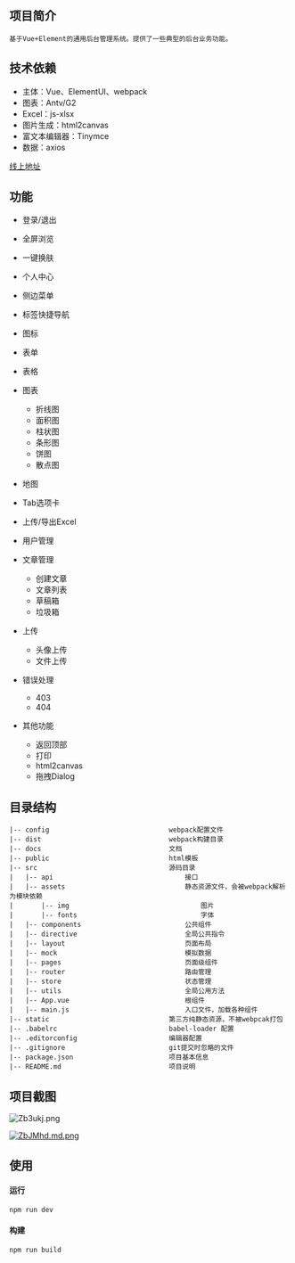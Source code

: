 ## 项目简介

    基于Vue+Element的通用后台管理系统。提供了一些典型的后台业务功能。

## 技术依赖
- 主体：Vue、ElementUI、webpack
- 图表：Antv/G2
- Excel：js-xlsx
- 图片生成：html2canvas
- 富文本编辑器：Tinymce
- 数据：axios

[线上地址](https://wluyao.github.io/vue-element-admin/dist/index.html)  

## 功能

- 登录/退出

- 全屏浏览

- 一键换肤

- 个人中心

- 侧边菜单

- 标签快捷导航

- 图标

- 表单

- 表格

- 图表

  - 折线图
  - 面积图
  - 柱状图
  - 条形图
  - 饼图
  - 散点图

- 地图
- Tab选项卡

- 上传/导出Excel

- 用户管理

- 文章管理
  - 创建文章
  - 文章列表
  - 草稿箱
  - 垃圾箱

- 上传
  - 头像上传
  - 文件上传

- 错误处理
  - 403
  - 404

- 其他功能
  - 返回顶部
  - 打印
  - html2canvas
  - 拖拽Dialog

## 目录结构

```
|-- config								webpack配置文件
|-- dist								webpack构建目录
|-- docs								文档
|-- public							    html模板
|-- src									源码目录
|	|-- api									接口
|	|-- assets								静态资源文件，会被webpack解析为模块依赖
|		|-- img									图片
|		|-- fonts								字体
|	|-- components                      	公共组件
|	|-- directive                      	    全局公共指令
|	|-- layout								页面布局
|	|-- mock								模拟数据
|	|-- pages								页面级组件
|	|-- router							    路由管理	
|	|-- store							    状态管理	
|	|-- utils								全局公用方法	
|	|-- App.vue								根组件
|	|-- main.js								入口文件，加载各种组件	
|-- static								第三方纯静态资源，不被webpcak打包
|-- .babelrc							babel-loader 配置
|-- .editorconfig					    编辑器配置
|-- .gitignore							git提交时忽略的文件
|--	package.json						项目基本信息
|-- README.md							项目说明			
```

##  项目截图

![Zb3ukj.png](https://s2.ax1x.com/2019/07/16/Zb3ukj.png)

[![ZbJMhd.md.png](https://s2.ax1x.com/2019/07/16/ZbJMhd.md.png)](https://imgchr.com/i/ZbJMhd)





## 使用

#### 运行

```
npm run dev
```

#### 构建

```
npm run build
```



